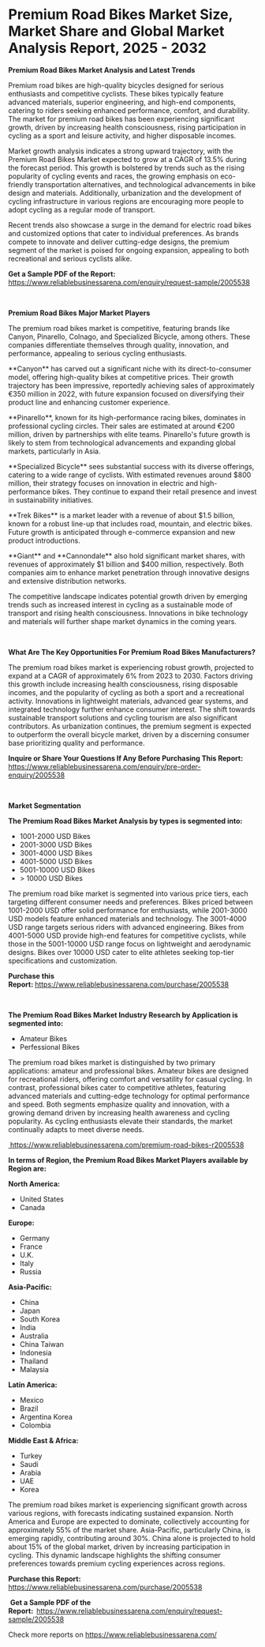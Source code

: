 <p><h1>Premium Road Bikes Market Size, Market Share and Global Market Analysis Report, 2025 - 2032</h1></p><p><strong>Premium Road Bikes Market Analysis and Latest Trends</strong></p>
<p><p>Premium road bikes are high-quality bicycles designed for serious enthusiasts and competitive cyclists. These bikes typically feature advanced materials, superior engineering, and high-end components, catering to riders seeking enhanced performance, comfort, and durability. The market for premium road bikes has been experiencing significant growth, driven by increasing health consciousness, rising participation in cycling as a sport and leisure activity, and higher disposable incomes.</p><p>Market growth analysis indicates a strong upward trajectory, with the Premium Road Bikes Market expected to grow at a CAGR of 13.5% during the forecast period. This growth is bolstered by trends such as the rising popularity of cycling events and races, the growing emphasis on eco-friendly transportation alternatives, and technological advancements in bike design and materials. Additionally, urbanization and the development of cycling infrastructure in various regions are encouraging more people to adopt cycling as a regular mode of transport.</p><p>Recent trends also showcase a surge in the demand for electric road bikes and customized options that cater to individual preferences. As brands compete to innovate and deliver cutting-edge designs, the premium segment of the market is poised for ongoing expansion, appealing to both recreational and serious cyclists alike.</p></p>
<p><strong>Get a Sample PDF of the Report:&nbsp;</strong> <a href="https://www.reliablebusinessarena.com/enquiry/request-sample/2005538?utm_campaign=3263&utm_medium=2&utm_source=Github&utm_content=ia&utm_term=30032025&utm_id=premium-road-bikes">https://www.reliablebusinessarena.com/enquiry/request-sample/2005538</a></p>
<p>&nbsp;</p>
<p><strong>Premium Road Bikes Major Market Players</strong></p>
<p><p>The premium road bikes market is competitive, featuring brands like Canyon, Pinarello, Colnago, and Specialized Bicycle, among others. These companies differentiate themselves through quality, innovation, and performance, appealing to serious cycling enthusiasts.</p><p>**Canyon** has carved out a significant niche with its direct-to-consumer model, offering high-quality bikes at competitive prices. Their growth trajectory has been impressive, reportedly achieving sales of approximately €350 million in 2022, with future expansion focused on diversifying their product line and enhancing customer experience.</p><p>**Pinarello**, known for its high-performance racing bikes, dominates in professional cycling circles. Their sales are estimated at around €200 million, driven by partnerships with elite teams. Pinarello's future growth is likely to stem from technological advancements and expanding global markets, particularly in Asia.</p><p>**Specialized Bicycle** sees substantial success with its diverse offerings, catering to a wide range of cyclists. With estimated revenues around $800 million, their strategy focuses on innovation in electric and high-performance bikes. They continue to expand their retail presence and invest in sustainability initiatives.</p><p>**Trek Bikes** is a market leader with a revenue of about $1.5 billion, known for a robust line-up that includes road, mountain, and electric bikes. Future growth is anticipated through e-commerce expansion and new product introductions.</p><p>**Giant** and **Cannondale** also hold significant market shares, with revenues of approximately $1 billion and $400 million, respectively. Both companies aim to enhance market penetration through innovative designs and extensive distribution networks.</p><p>The competitive landscape indicates potential growth driven by emerging trends such as increased interest in cycling as a sustainable mode of transport and rising health consciousness. Innovations in bike technology and materials will further shape market dynamics in the coming years.</p></p>
<p>&nbsp;</p>
<p><strong>What Are The Key Opportunities For Premium Road Bikes Manufacturers?</strong></p>
<p><p>The premium road bikes market is experiencing robust growth, projected to expand at a CAGR of approximately 6% from 2023 to 2030. Factors driving this growth include increasing health consciousness, rising disposable incomes, and the popularity of cycling as both a sport and a recreational activity. Innovations in lightweight materials, advanced gear systems, and integrated technology further enhance consumer interest. The shift towards sustainable transport solutions and cycling tourism are also significant contributors. As urbanization continues, the premium segment is expected to outperform the overall bicycle market, driven by a discerning consumer base prioritizing quality and performance.</p></p>
<p><strong>Inquire or Share Your Questions If Any Before Purchasing This Report:</strong> <a href="https://www.reliablebusinessarena.com/enquiry/pre-order-enquiry/2005538?utm_campaign=3263&utm_medium=2&utm_source=Github&utm_content=ia&utm_term=30032025&utm_id=premium-road-bikes">https://www.reliablebusinessarena.com/enquiry/pre-order-enquiry/2005538</a></p>
<p>&nbsp;</p>
<p><strong>Market Segmentation</strong></p>
<p><strong>The Premium Road Bikes Market Analysis by types is segmented into:</strong></p>
<p><ul><li>1001-2000 USD Bikes</li><li>2001-3000 USD Bikes</li><li>3001-4000 USD Bikes</li><li>4001-5000 USD Bikes</li><li>5001-10000 USD Bikes</li><li>> 10000 USD Bikes</li></ul></p>
<p><p>The premium road bike market is segmented into various price tiers, each targeting different consumer needs and preferences. Bikes priced between 1001-2000 USD offer solid performance for enthusiasts, while 2001-3000 USD models feature enhanced materials and technology. The 3001-4000 USD range targets serious riders with advanced engineering. Bikes from 4001-5000 USD provide high-end features for competitive cyclists, while those in the 5001-10000 USD range focus on lightweight and aerodynamic designs. Bikes over 10000 USD cater to elite athletes seeking top-tier specifications and customization.</p></p>
<p><strong>Purchase this Report:&nbsp;</strong><a href="https://www.reliablebusinessarena.com/purchase/2005538?utm_campaign=3263&utm_medium=2&utm_source=Github&utm_content=ia&utm_term=30032025&utm_id=premium-road-bikes">https://www.reliablebusinessarena.com/purchase/2005538</a></p>
<p>&nbsp;</p>
<p><strong>The Premium Road Bikes Market Industry Research by Application is segmented into:</strong></p>
<p><ul><li>Amateur Bikes</li><li>Perfessional Bikes</li></ul></p>
<p><p>The premium road bikes market is distinguished by two primary applications: amateur and professional bikes. Amateur bikes are designed for recreational riders, offering comfort and versatility for casual cycling. In contrast, professional bikes cater to competitive athletes, featuring advanced materials and cutting-edge technology for optimal performance and speed. Both segments emphasize quality and innovation, with a growing demand driven by increasing health awareness and cycling popularity. As cycling enthusiasts elevate their standards, the market continually adapts to meet diverse needs.</p></p>
<p><a href="https://www.reliablebusinessarena.com/premium-road-bikes-r2005538?utm_campaign=3263&utm_medium=2&utm_source=Github&utm_content=ia&utm_term=30032025&utm_id=premium-road-bikes">&nbsp;https://www.reliablebusinessarena.com/premium-road-bikes-r2005538</a></p>
<p><strong>In terms of Region, the Premium Road Bikes Market Players available by Region are:</strong></p>
<p>
    <p> <strong> North America: </strong>
        <ul>
            <li>United States</li>
            <li>Canada</li>
        </ul>
        </p> 
    <p> <strong> Europe: </strong>
        <ul>
            <li>Germany</li>
            <li>France</li>
            <li>U.K.</li>
            <li>Italy</li>
            <li>Russia</li>
        </ul>
        </p> 
    <p> <strong> Asia-Pacific: </strong>
        <ul>
            <li>China</li>
            <li>Japan</li>
            <li>South Korea</li>
            <li>India</li>
            <li>Australia</li>
            <li>China Taiwan</li>
            <li>Indonesia</li>
            <li>Thailand</li>
            <li>Malaysia</li>
        </ul>
        </p> 
    <p> <strong> Latin America: </strong>
        <ul>
            <li>Mexico</li>
            <li>Brazil</li>
            <li>Argentina Korea</li>
            <li>Colombia</li>
        </ul>
        </p> 
    <p> <strong> Middle East & Africa: </strong>
        <ul>
            <li>Turkey</li>
            <li>Saudi</li>
            <li>Arabia</li>
            <li>UAE</li>
            <li>Korea</li>
        </ul>
    </p>
    </p>
<p><p>The premium road bikes market is experiencing significant growth across various regions, with forecasts indicating sustained expansion. North America and Europe are expected to dominate, collectively accounting for approximately 55% of the market share. Asia-Pacific, particularly China, is emerging rapidly, contributing around 30%. China alone is projected to hold about 15% of the global market, driven by increasing participation in cycling. This dynamic landscape highlights the shifting consumer preferences towards premium cycling experiences across regions.</p></p>
<p><strong>Purchase this Report: </strong><a href="https://www.reliablebusinessarena.com/purchase/2005538?utm_campaign=3263&utm_medium=2&utm_source=Github&utm_content=ia&utm_term=30032025&utm_id=premium-road-bikes">https://www.reliablebusinessarena.com/purchase/2005538</a></p>
<p>&nbsp;<strong>Get a Sample PDF of the Report:&nbsp;&nbsp;</strong><a href="https://www.reliablebusinessarena.com/enquiry/request-sample/2005538?utm_campaign=3263&utm_medium=2&utm_source=Github&utm_content=ia&utm_term=30032025&utm_id=premium-road-bikes">https://www.reliablebusinessarena.com/enquiry/request-sample/2005538</a></p>
<p><strong></strong></p>
<p>Check more reports on <a href="https://www.reliablebusinessarena.com/?utm_campaign=3263&utm_medium=2&utm_source=Github&utm_content=ia&utm_term=30032025&utm_id=premium-road-bikes">https://www.reliablebusinessarena.com/</a></p>